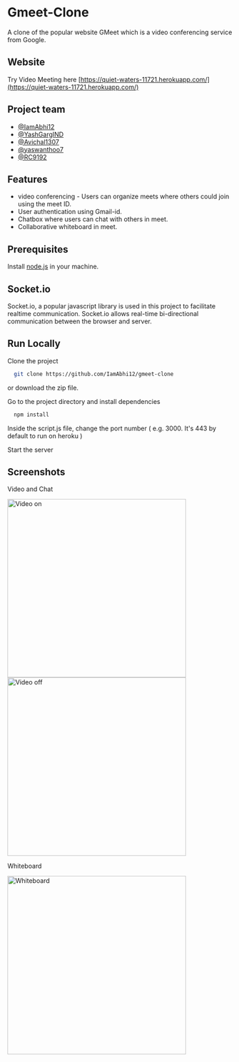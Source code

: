 
# Gmeet-Clone

 A clone of the popular website GMeet which is a video conferencing service from Google.


## Website
Try Video Meeting here [https://quiet-waters-11721.herokuapp.com/](https://quiet-waters-11721.herokuapp.com/)

## Project team
- [@IamAbhi12](https://github.com/IamAbhi12)
- [@YashGargIND](https://github.com/YashGargIND)
- [@Avichal1307](https://github.com/Avichal1307)
- [@yaswanthoo7](https://github.com/yaswanthoo7)
- [@RC9192](https://github.com/RC9192)

## Features

- video conferencing - Users can organize meets where others could join using the meet ID.
- User authentication using Gmail-id.
- Chatbox where users can chat with others in meet. 
- Collaborative whiteboard in meet.


## Prerequisites
Install [node.js](https://nodejs.org/en/) in your machine.


## Socket.io
Socket.io, a popular javascript library is used in this project to facilitate realtime communication. Socket.io allows real-time bi-directional communication between the browser and server.


## Run Locally

Clone the project

```bash
  git clone https://github.com/IamAbhi12/gmeet-clone
```
or download the zip file.

Go to the project directory and install dependencies

```bash
  npm install
```
Inside the script.js file, change the port number ( e.g. 3000. It's 443 by default to run on heroku )

Start the server

## Screenshots
Video and Chat 

<img src="https://user-images.githubusercontent.com/92078486/178569938-c1cd8040-27e7-4609-b25a-cc617dae25ba.png" alt="Video on" width="400"/> 
<img src="https://user-images.githubusercontent.com/92078486/178569957-2f16f898-7d5c-4240-ab92-da8a50611c87.png" alt="Video off" width="400"/> 

Whiteboard

<img src="https://user-images.githubusercontent.com/92078486/178570057-074128df-8cc0-4464-850d-f2716afb4014.png" alt="Whiteboard" width="400"/>

